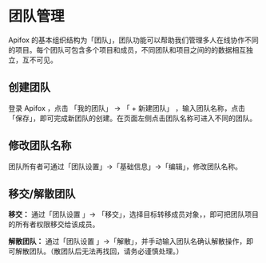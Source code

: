 # 团队管理

Apifox 的基本组织结构为「团队」，团队功能可以帮助我们管理多人在线协作不同的项目。每个团队可包含多个项目和成员，不同团队和项目之间的的数据相互独立，互不可见。

## 创建团队
登录 Apifox ，点击 「我的团队」 -> 「 + 新建团队」 ，输入团队名称，点击 「保存」，即可完成新团队的创建。在页面左侧点击团队名称可进入不同的团队。

## 修改团队名称
团队所有者可通过「团队设置」->「基础信息」->「编辑」，修改团队名称。

## 移交/解散团队
**移交：** 通过「团队设置 」-> 「移交」，选择目标转移成员对象，，即可把团队项目的所有者权限移交给该成员。

**解散团队：** 通过「团队设置 」->「解散」，并手动输入团队名确认解散操作，即可解散团队。（散团队后无法再找回，请务必谨慎处理。）
